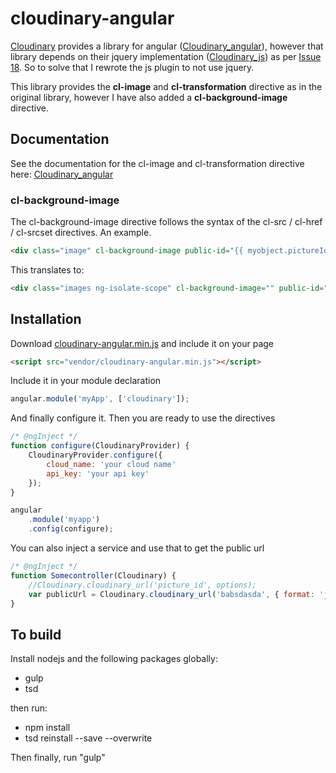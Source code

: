 # cloudinary-angular

[Cloudinary](http://cloudinary.com/) provides a library for angular ([Cloudinary_angular](https://github.com/cloudinary/cloudinary_angular)), however that library depends on their jquery implementation ([Cloudinary_js](https://github.com/cloudinary/cloudinary_js)) as per [Issue 18](https://github.com/cloudinary/cloudinary_angular/issues/18). So to solve that I rewrote the js plugin to not use jquery.

This library provides the **cl-image** and **cl-transformation** directive as in the original library, however I have also added a **cl-background-image** directive. 

## Documentation
See the documentation for the cl-image and cl-transformation directive here: [Cloudinary_angular](https://github.com/cloudinary/cloudinary_angular)

### cl-background-image
The cl-background-image directive follows the syntax of the cl-src / cl-href / cl-srcset directives.
An example.

```html
<div class="image" cl-background-image public-id="{{ myobject.pictureId }}" format="jpg" crop="fill" gravity="center" quality="50"></div>
```

This translates to:
```html
<div class="images ng-isolate-scope" cl-background-image="" public-id="someid" format="jpg" crop="fill" gravity="center" quality="50" style="background-image: url(http://res.cloudinary.com/<cloud_name>/image/upload/c_fill,g_center,q_50/someid.jpg); background-color: transparent; background-position: 50% 50%; background-repeat: no-repeat;"></div>
```

## Installation
Download [cloudinary-angular.min.js](https://raw.githubusercontent.com/tinusn/cloudinary-angular/master/dist/cloudinary-angular.min.js) and include it on your page

```html
<script src="vendor/cloudinary-angular.min.js"></script>
```

Include it in your module declaration

```javascript
angular.module('myApp', ['cloudinary']);
```

And finally configure it. Then you are ready to use the directives
```javascript
/* @ngInject */
function configure(CloudinaryProvider) {    
    CloudinaryProvider.configure({
        cloud_name: 'your cloud name'
        api_key: 'your api key'
    });
}

angular
    .module('myapp')
    .config(configure);
```

You can also inject a service and use that to get the public url

```javascript
/* @ngInject */
function Somecontroller(Cloudinary) {
    //Cloudinary.cloudinary_url('picture_id', options);
    var publicUrl = Cloudinary.cloudinary_url('babsdasda', { format: 'jpg', height: '512', width: '1024', crop: 'limit' });
}

```

## To build
Install nodejs and the following packages globally:
* gulp
* tsd

then run:
* npm install
* tsd reinstall --save --overwrite

Then finally, run "gulp"